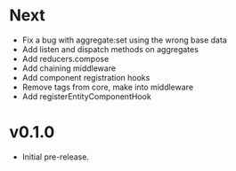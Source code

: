 # Next

- Fix a bug with aggregate:set using the wrong base data
- Add listen and dispatch methods on aggregates
- Add reducers.compose
- Add chaining middleware
- Add component registration hooks
- Remove tags from core, make into middleware
- Add registerEntityComponentHook

# v0.1.0

- Initial pre-release.